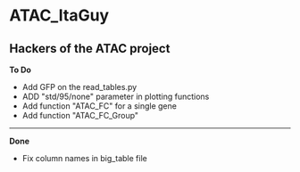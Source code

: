 # ATAC_ItaGuy
## Hackers of the ATAC project

**To Do**
- Add GFP on the read_tables.py
- ADD "std/95/none" parameter in plotting functions
- Add function "ATAC_FC" for a single gene
- Add function "ATAC_FC_Group"
---
**Done**
- Fix column names in big_table file